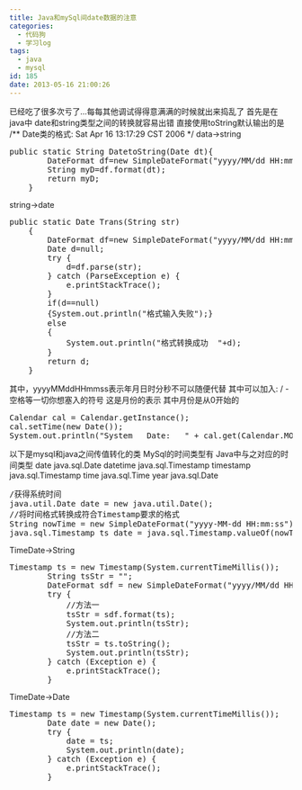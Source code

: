 ```yaml
---
title: Java和mySql间date数据的注意
categories:
  - 代码狗
  - 学习log
tags:
  - java
  - mysql
id: 185
date: 2013-05-16 21:00:26
---
```


已经吃了很多次亏了...每每其他调试得得意满满的时候就出来捣乱了
首先是在java中 date和string类型之间的转换就容易出错
直接使用toString默认输出的是
/** Date类的格式: Sat Apr 16 13:17:29 CST 2006 */
data-&gt;string
<pre class="brush: java; gutter: true; first-line: 1; highlight: []; html-script: false">public static String DatetoString(Date dt){
		DateFormat df=new SimpleDateFormat(&quot;yyyy/MM/dd HH:mm:ss&quot;);
		String myD=df.format(dt);
		return myD;
	}</pre>
string-&gt;date
<pre class="brush: java; gutter: true; first-line: 1; highlight: []; html-script: false">public static Date Trans(String str)
	{
		DateFormat df=new SimpleDateFormat(&quot;yyyy/MM/dd HH:mm:ss&quot;);
		Date d=null;
		try {
			d=df.parse(str);
		} catch (ParseException e) {
			e.printStackTrace();
		}
		if(d==null)
		{System.out.println(&quot;格式输入失败&quot;);}
		else
		{
			System.out.println(&quot;格式转换成功  &quot;+d);
		}
		return d;
	}</pre>
其中，yyyyMMddHHmmss表示年月日时分秒不可以随便代替 其中可以加入: / - 空格等一切你想塞入的符号
这是月份的表示 其中月份是从0开始的
<pre class="brush: java; gutter: true; first-line: 1; highlight: []; html-script: false">Calendar cal = Calendar.getInstance();  
cal.setTime(new Date());  
System.out.println(&quot;System   Date:   &quot; + cal.get(Calendar.MONTH + 1));</pre>
以下是mysql和java之间传值转化的类
MySql的时间类型有             Java中与之对应的时间类型 
date                        java.sql.Date 
datetime                    java.sql.Timestamp 
timestamp                   java.sql.Timestamp 
time                        java.sql.Time 
year                        java.sql.Date
<pre class="brush: java; gutter: true; first-line: 1; highlight: []; html-script: false">
/获得系统时间  
java.util.Date date = new java.util.Date();  
//将时间格式转换成符合Timestamp要求的格式  
String nowTime = new SimpleDateFormat(&quot;yyyy-MM-dd HH:mm:ss&quot;).format(date);  
java.sql.Timestamp ts_date = java.sql.Timestamp.valueOf(nowTime)  
</pre>
TimeDate->String
<pre class="brush: actionscript3; gutter: true; first-line: 1; highlight: []; html-script: false">
Timestamp ts = new Timestamp(System.currentTimeMillis());  
        String tsStr = &quot;&quot;;  
        DateFormat sdf = new SimpleDateFormat(&quot;yyyy/MM/dd HH:mm:ss&quot;);  
        try {  
            //方法一  
            tsStr = sdf.format(ts);  
            System.out.println(tsStr);  
            //方法二  
            tsStr = ts.toString();  
            System.out.println(tsStr);  
        } catch (Exception e) {  
            e.printStackTrace();  
        }  
</pre>
TimeDate->Date
<pre class="brush: actionscript3; gutter: true; first-line: 1; highlight: []; html-script: false">
Timestamp ts = new Timestamp(System.currentTimeMillis());  
        Date date = new Date();  
        try {  
            date = ts;  
            System.out.println(date);  
        } catch (Exception e) {  
            e.printStackTrace();  
        } 
</pre>